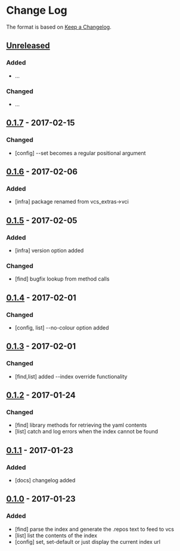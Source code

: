# Change Log

The format is based on [Keep a Changelog](http://keepachangelog.com/).

## [Unreleased]
### Added
- ...

### Changed
- ...

## [0.1.7] - 2017-02-15
### Changed
- [config] --set becomes a regular positional argument

## [0.1.6] - 2017-02-06
### Added
- [infra] package renamed from vcs_extras->vci

## [0.1.5] - 2017-02-05
### Added
- [infra] version option added

### Changed
- [find] bugfix lookup from method calls

## [0.1.4] - 2017-02-01
### Changed
- [config, list] --no-colour option added

## [0.1.3] - 2017-02-01
### Changed
- [find,list] added --index override functionality

## [0.1.2] - 2017-01-24
### Changed
- [find] library methods for retrieving the yaml contents
- [list] catch and log errors when the index cannot be found

## [0.1.1] - 2017-01-23
### Added
- [docs] changelog added

## [0.1.0] - 2017-01-23
### Added
- [find] parse the index and generate the .repos text to feed to vcs
- [list] list the contents of the index
- [config] set, set-default or just display the current index url

[Unreleased]: https://github.com/stonier/vci/compare/0.1.7...HEAD
[0.1.7]: https://github.com/stonier/vci/compare/0.1.6...0.1.7
[0.1.6]: https://github.com/stonier/vci/compare/0.1.5...0.1.6
[0.1.5]: https://github.com/stonier/vci/compare/0.1.4...0.1.5
[0.1.4]: https://github.com/stonier/vci/compare/0.1.3...0.1.4
[0.1.3]: https://github.com/stonier/vci/compare/0.1.2...0.1.3
[0.1.2]: https://github.com/stonier/vci/compare/0.1.1...0.1.2
[0.1.1]: https://github.com/stonier/vci/compare/0.1.0...0.1.1
[0.1.0]: https://github.com/stonier/vci/compare/c838ad46f0ffde6a9d030cbf0c91653bf5fd48e6...0.1.0
